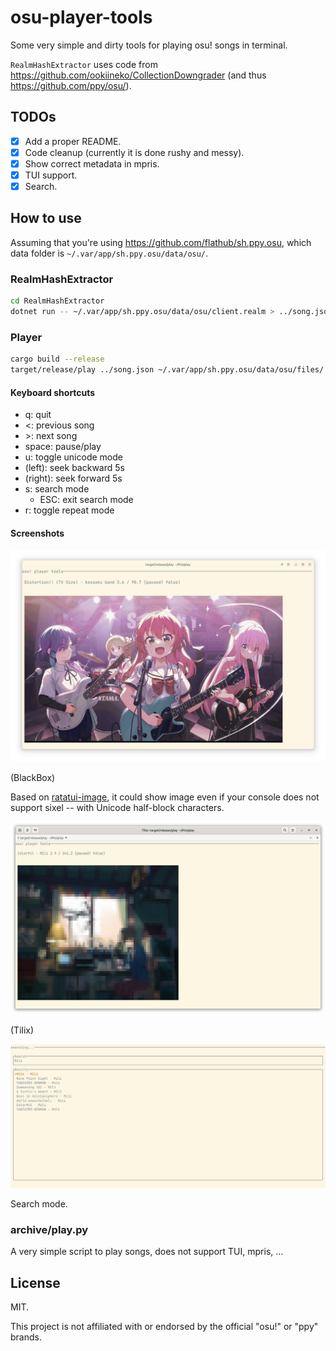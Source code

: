 # osu-player-tools

Some very simple and dirty tools for playing osu! songs in terminal.

`RealmHashExtractor` uses code from <https://github.com/ookiineko/CollectionDowngrader> (and thus <https://github.com/ppy/osu/>).

## TODOs

- [x] Add a proper README.
- [x] Code cleanup (currently it is done rushy and messy).
- [x] Show correct metadata in mpris.
- [x] TUI support.
- [x] Search.

## How to use

Assuming that you're using <https://github.com/flathub/sh.ppy.osu>, which data folder is `~/.var/app/sh.ppy.osu/data/osu/`.

### RealmHashExtractor

```sh
cd RealmHashExtractor
dotnet run -- ~/.var/app/sh.ppy.osu/data/osu/client.realm > ../song.json
```

### Player

```sh
cargo build --release
target/release/play ../song.json ~/.var/app/sh.ppy.osu/data/osu/files/
```

#### Keyboard shortcuts

- q: quit
- <: previous song
- \>: next song
- space: pause/play
- u: toggle unicode mode
- (left): seek backward 5s
- (right): seek forward 5s
- s: search mode
    - ESC: exit search mode
- r: toggle repeat mode

#### Screenshots

![in BlackBox](assets/blackbox-1.png)

(BlackBox)

Based on [ratatui-image](https://github.com/benjajaja/ratatui-image/), it could show image even if your console does not support sixel -- with Unicode half-block characters.

![in Tilix](assets/tilix-1.png)

(Tilix)

![Search](assets/kitty-search-1.png)

Search mode.

### archive/play.py

A very simple script to play songs, does not support TUI, mpris, ...

## License

MIT.

This project is not affiliated with or endorsed by the official "osu!" or "ppy" brands.
